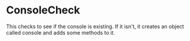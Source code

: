 # ConsoleCheck
This checks to see if the console is existing. If it isn't, it creates an object called console and adds some methods to it.
